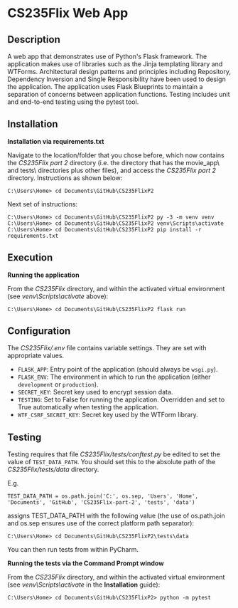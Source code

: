 # CS235Flix Web App

## Description

A web app that demonstrates use of Python's Flask framework. The application makes use of libraries such as the Jinja templating library and WTForms. Architectural design patterns and principles including Repository, Dependency Inversion and Single Responsibility have been used to design the application. The application uses Flask Blueprints to maintain a separation of concerns between application functions. Testing includes unit and end-to-end testing using the pytest tool. 

## Installation

**Installation via requirements.txt**

Navigate to the location/folder that you chose before, which now contains the *CS235Flix part 2* directory (i.e. the directory that has the movie_app\ and tests\ directories plus other files), and access the *CS235Flix part 2* directory.
Instructions as shown below:
```shell
C:\Users\Home> cd Documents\GitHub\CS235FlixP2
```

Next set of instructions:
```shell
C:\Users\Home> cd Documents\GitHub\CS235FlixP2 py -3 -m venv venv
C:\Users\Home> cd Documents\GitHub\CS235FlixP2 venv\Scripts\activate
C:\Users\Home> cd Documents\GitHub\CS235FlixP2 pip install -r requirements.txt
```

## Execution

**Running the application**

From the *CS235Flix* directory, and within the activated virtual environment (see *venv\Scripts\activate* above):

````shell
C:\Users\Home> cd Documents\GitHub\CS235FlixP2 flask run
```` 

## Configuration

The *CS235Flix/.env* file contains variable settings. They are set with appropriate values.

* `FLASK_APP`: Entry point of the application (should always be `wsgi.py`).
* `FLASK_ENV`: The environment in which to run the application (either `development` or `production`).
* `SECRET_KEY`: Secret key used to encrypt session data.
* `TESTING`: Set to False for running the application. Overridden and set to True automatically when testing the application.
* `WTF_CSRF_SECRET_KEY`: Secret key used by the WTForm library.

## Testing

Testing requires that file *CS235Flix/tests/conftest.py* be edited to set the value of `TEST_DATA_PATH`. You should set this to the absolute path of the *CS235Flix/tests/data* directory. 

E.g. 

`TEST_DATA_PATH = os.path.join('C:', os.sep, 'Users', 'Home', 'Documents', 'GitHub', 'CS235Flix-part-2', 'tests', 'data')`

assigns TEST_DATA_PATH with the following value (the use of os.path.join and os.sep ensures use of the correct platform path separator):

`C:\Users\Home> cd Documents\GitHub\CS235FlixP2\tests\data`

You can then run tests from within PyCharm.

**Running the tests via the Command Prompt window**

From the *CS235Flix* directory, and within the activated virtual environment (see *venv\Scripts\activate* in the **Installation** guide):
```shell
C:\Users\Home> cd Documents\GitHub\CS235FlixP2> python -m pytest
```